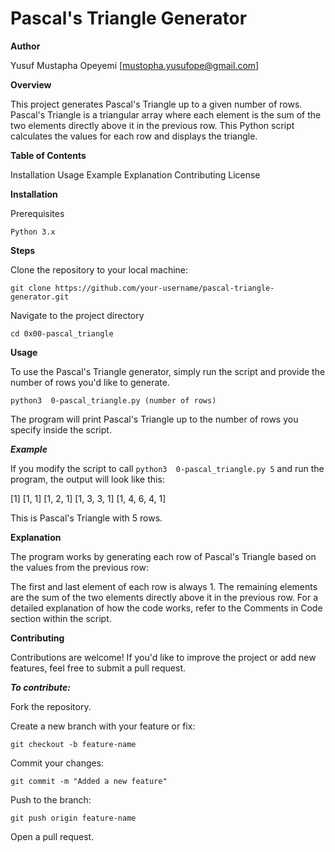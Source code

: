 # **Pascal's Triangle Generator**

**Author**

Yusuf Mustapha Opeyemi [mustopha.yusufope@gmail.com]

**Overview**

This project generates Pascal's Triangle up to a given number of rows. Pascal's Triangle is a triangular array where each element is the sum of the two elements directly above it in the previous row. This Python script calculates the values for each row and displays the triangle.

**Table of Contents**

Installation
Usage
Example
Explanation
Contributing
License

**Installation**

Prerequisites

`Python 3.x`

**Steps**

Clone the repository to your local machine:

`git clone https://github.com/your-username/pascal-triangle-generator.git`

Navigate to the project directory

`cd 0x00-pascal_triangle`


**Usage**

To use the Pascal's Triangle generator, simply run the script and provide the number of rows you'd like to generate.

`python3  0-pascal_triangle.py (number of rows)`

The program will print Pascal's Triangle up to the number of rows you specify inside the script.

***Example***

If you modify the script to call `python3  0-pascal_triangle.py 5` and run the program, the output will look like this:

[1]
[1, 1]
[1, 2, 1]
[1, 3, 3, 1]
[1, 4, 6, 4, 1]

This is Pascal's Triangle with 5 rows.

**Explanation**

The program works by generating each row of Pascal's Triangle based on the values from the previous row:

The first and last element of each row is always 1.
The remaining elements are the sum of the two elements directly above it in the previous row.
For a detailed explanation of how the code works, refer to the Comments in Code section within the script.

**Contributing**

Contributions are welcome! If you'd like to improve the project or add new features, feel free to submit a pull request.

***To contribute:***

Fork the repository.

Create a new branch with your feature or fix:

`git checkout -b feature-name`

Commit your changes:

`git commit -m "Added a new feature"`

Push to the branch:

`git push origin feature-name`

Open a pull request.
